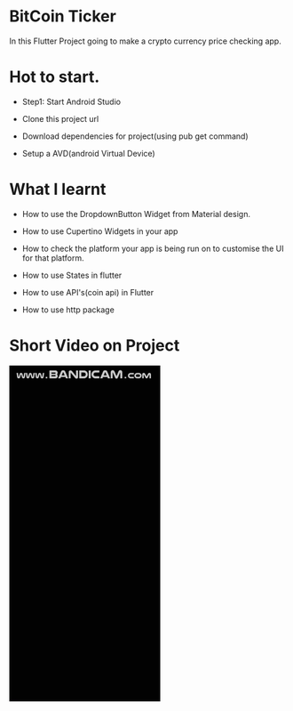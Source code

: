 
# BitCoin Ticker
 In this Flutter Project going to make a crypto currency price checking app.
 
# Hot to start.
<ul>
  <li><p>Step1: Start Android Studio</p></li>
  <li><p>Clone this project url</p></li>
  <li><p>Download dependencies for project(using pub get command)</p></li>
  <li><p>Setup a AVD(android Virtual Device)</p></li>
</ul>

# What I learnt
<ul>
  <li><p>How to use the DropdownButton Widget from Material design.</p></li>
  <li><p>How to use Cupertino Widgets in your app</p></li>
  <li><p>How to check the platform your app is being run on to customise the UI for that platform.</p></li>
  <li><p>How to use States in flutter</p></li>
  <li><p>How to use API's(coin api) in Flutter</p></li>
  <li><p>How to use http package</p></li>
</ul>

# Short Video on Project

![](https://github.com/dishant-123/bitcoin-ticker-flutter/blob/master/coin%20tracker.gif)
